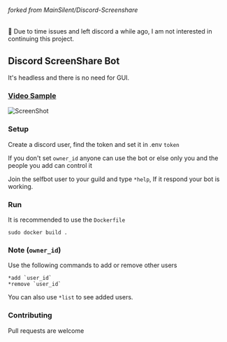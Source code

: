 ###### forked from MainSilent/Discord-Screenshare

🔴 Due to time issues and left discord a while ago, I am not interested in continuing this project.

## Discord ScreenShare Bot

It's headless and there is no need for GUI.

### [Video Sample](https://www.youtube.com/watch?v=HA18QDE5GhQ)
![ScreenShot](https://raw.githubusercontent.com/MainSilent/Discord-Screenshare/master/demo.png)

### Setup
Create a discord user, find the token and set it in .env `token`

If you don't set `owner_id` anyone can use the bot or else only you and the people you add can control it

Join the selfbot user to your guild and type `*help`, If it respond your bot is working.

### Run

It is recommended to use the `Dockerfile`

```
sudo docker build .
```

### Note (`owner_id`)
Use the following commands to add or remove other users
```
*add `user_id`
*remove `user_id`
```

You can also use `*list` to see added users.

### Contributing
Pull requests are welcome
